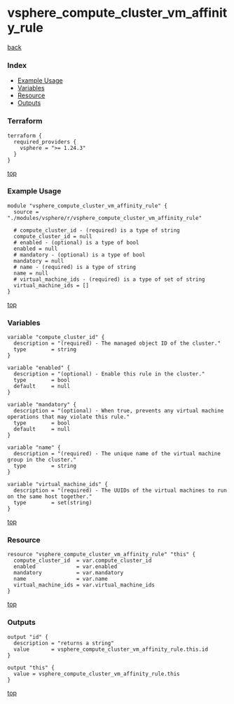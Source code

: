 # vsphere_compute_cluster_vm_affinity_rule

[back](../vsphere.md)

### Index

- [Example Usage](#example-usage)
- [Variables](#variables)
- [Resource](#resource)
- [Outputs](#outputs)

### Terraform

```hcl
terraform {
  required_providers {
    vsphere = ">= 1.24.3"
  }
}
```

[top](#index)

### Example Usage

```hcl
module "vsphere_compute_cluster_vm_affinity_rule" {
  source = "./modules/vsphere/r/vsphere_compute_cluster_vm_affinity_rule"

  # compute_cluster_id - (required) is a type of string
  compute_cluster_id = null
  # enabled - (optional) is a type of bool
  enabled = null
  # mandatory - (optional) is a type of bool
  mandatory = null
  # name - (required) is a type of string
  name = null
  # virtual_machine_ids - (required) is a type of set of string
  virtual_machine_ids = []
}
```

[top](#index)

### Variables

```hcl
variable "compute_cluster_id" {
  description = "(required) - The managed object ID of the cluster."
  type        = string
}

variable "enabled" {
  description = "(optional) - Enable this rule in the cluster."
  type        = bool
  default     = null
}

variable "mandatory" {
  description = "(optional) - When true, prevents any virtual machine operations that may violate this rule."
  type        = bool
  default     = null
}

variable "name" {
  description = "(required) - The unique name of the virtual machine group in the cluster."
  type        = string
}

variable "virtual_machine_ids" {
  description = "(required) - The UUIDs of the virtual machines to run on the same host together."
  type        = set(string)
}
```

[top](#index)

### Resource

```hcl
resource "vsphere_compute_cluster_vm_affinity_rule" "this" {
  compute_cluster_id  = var.compute_cluster_id
  enabled             = var.enabled
  mandatory           = var.mandatory
  name                = var.name
  virtual_machine_ids = var.virtual_machine_ids
}
```

[top](#index)

### Outputs

```hcl
output "id" {
  description = "returns a string"
  value       = vsphere_compute_cluster_vm_affinity_rule.this.id
}

output "this" {
  value = vsphere_compute_cluster_vm_affinity_rule.this
}
```

[top](#index)